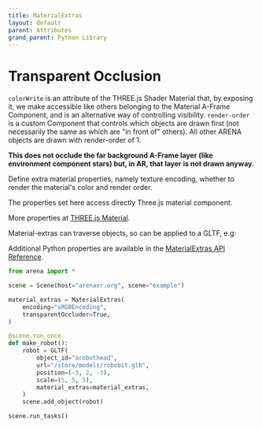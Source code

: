 ```yaml
---
title: MaterialExtras
layout: default
parent: Attributes
grand_parent: Python Library
---
```


# Transparent Occlusion

`colorWrite` is an attribute of the THREE.js Shader Material that, by exposing it, we make accessible like others belonging to the Material A-Frame Component, and is an alternative way of controlling visibility. `render-order` is a custom Component that controls which objects are drawn first (not necessarily the same as which are "in front of" others). All other ARENA objects are drawn with render-order of 1.

**This does not occlude the far background A-Frame layer (like environment component stars) but, in AR, that layer is not drawn anyway.**

Define extra material properties, namely texture encoding, whether to render the material's color and render order.

The properties set here access directly Three.js material component.

More properties at <a href='https://threejs.org/docs/#api/en/materials/Material'>THREE.js Material</a>.

Material-extras can traverse objects, so can be applied to a GLTF, e.g:

Additional Python properties are available in the [MaterialExtras API Reference](/content/python-api/attributes/material_extras).

```python
from arena import *

scene = Scene(host="arenaxr.org", scene="example")

material_extras = MaterialExtras(
    encoding="sRGBEncoding",
    transparentOccluder=True,
)

@scene.run_once
def make_robot():
    robot = GLTF(
        object_id="arobothead",
        url="/store/models/robobit.glb",
        position=(-3, 2, -3),
        scale=(5, 5, 5),
        material_extras=material_extras,
    )
    scene.add_object(robot)

scene.run_tasks()
```
